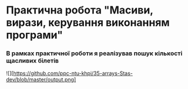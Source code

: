 # Практична робота "Масиви, вирази, керування виконанням програми"
### В рамках практичної роботи я реалізував пошук кількості щасливих білетів

![][https://github.com/ppc-ntu-khpi/35-arrays-Stas-dev/blob/master/output.png]

